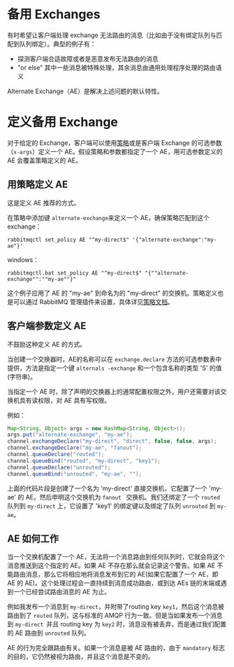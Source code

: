 # 备用 Exchanges

有时希望让客户端处理 exchange 无法路由的消息（比如由于没有绑定队列与匹配到队列绑定）。典型的例子有：

- 探测客户端合适故障或者是恶意发布无法路由的消息
- "or else" 其中一些消息被特殊处理，其余消息由通用处理程序处理的路由语义

Alternate Exchange（AE）是解决上述问题的默认特性。

# 定义备用 Exchange

对于给定的 Exchange，客户端可以使用[策略](https://www.rabbitmq.com/parameters.html#policies)或是客户端 Exchange 的可选参数（`x-args`）定义一个 AE。假设策略和参数都指定了一个 AE，用可选参数定义的 AE 会覆盖策略定义的 AE。

## 用策略定义 AE

这是定义 AE 推荐的方式。

在策略中添加键 `alternate-exchange`来定义一个 AE，确保策略匹配到这个 exchange：

```shell
rabbitmqctl set_policy AE "^my-direct$" '{"alternate-exchange":"my-ae"}'
```

windows：

```shell
rabbitmqctl.bat set_policy AE "^my-direct$" "{""alternate-exchange"":""my-ae""}"
```

这个例子应用了 AE 的 "my-ae" 到命名为的 "my-direct" 的交换机。策略定义也是可以通过 RabbitMQ 管理插件来设置，具体详见[策略文档](https://www.rabbitmq.com/parameters.html#policies)。

## 客户端参数定义 AE

不鼓励这种定义 AE 的方式。

当创建一个交换器时，AE的名称可以在 `exchange.declare` 方法的可选参数表中提供，方法是指定一个键 `alternals -exchange` 和一个包含名称的类型 'S' 的值(字符串)。

当指定一个 AE 时，除了声明的交换器上的通常配置权限之外，用户还需要对该交换机具有读权限，对 AE 具有写权限。

例如：

```java
Map<String, Object> args = new HashMap<String, Object>();
args.put("alternate-exchange", "my-ae");
channel.exchangeDeclare("my-direct", "direct", false, false, args);
channel.exchangeDeclare("my-ae", "fanout");
channel.queueDeclare("routed");
channel.queueBind("routed", "my-direct", "key1");
channel.queueDeclare("unrouted");
channel.queueBind("unrouted", "my-ae", "");
```

上面的代码片段是创建了一个名为 'my-direct' 直接交换机，它配置了一个 'my-ae' 的 AE。然后申明这个交换机为 `fanout ` 交换机。我们还绑定了一个 `routed` 队列到 `my-direct` 上，它设置了 'key1' 的绑定键以及绑定了队列 `unrouted` 到 `my-ae`。

## AE 如何工作

当一个交换机配置了一个 AE，无法将一个消息路由到任何队列时，它就会将这个消息推送到这个指定的 AE。如果 AE 不存在那么就会记录这个警告。如果 AE 不能路由消息，那么它将相应地将消息发布到它的 AE(如果它配置了一个 AE，即 AE 的 AE)。这个处理过程会一直持续到消息成功路由，或到达 AEs 链的末端或遇到一个已经尝试路由消息的 AE 为止。

例如我发布一个消息到 `my-direct`，并附带了routing key `key1`，然后这个消息被路由到了 `routed` 队列，这与标准的 AMQP 行为一致。但是当如果发布一个消息到 `my-direct `并且 routing key 为 `key2` 时，消息没有被丢弃，而是通过我们配置的 AE 路由到 `unrouted` 队列。

AE 的行为完全跟路由有关。如果一个消息是被 AE 路由的，由于 `mandatory` 标志的目的，它仍然被视为路由，并且这个消息是不变的。

